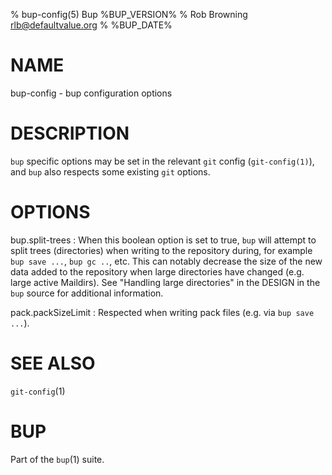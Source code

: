 % bup-config(5) Bup %BUP_VERSION%
% Rob Browning <rlb@defaultvalue.org>
% %BUP_DATE%

# NAME

bup-config - bup configuration options

# DESCRIPTION

`bup` specific options may be set in the relevant `git` config
(`git-config(1)`), and `bup` also respects some existing `git`
options.

# OPTIONS

bup.split-trees
:   When this boolean option is set to true, `bup` will attempt to
    split trees (directories) when writing to the repository during,
    for example `bup save ...`, `bup gc ..`, etc.  This can notably
    decrease the size of the new data added to the repository when
    large directories have changed (e.g. large active Maildirs).  See
    "Handling large directories" in the DESIGN in the `bup` source for
    additional information.

pack.packSizeLimit
:   Respected when writing pack files (e.g. via `bup save ...`).

# SEE ALSO

`git-config`(1)

# BUP

Part of the `bup`(1) suite.
